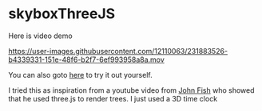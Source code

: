 # skyboxThreeJS


Here is video demo

https://user-images.githubusercontent.com/12110063/231883526-b4339331-151e-48f6-b2f7-6ef993958a8a.mov

You can also goto [here](https://pacificlion.github.io/skyboxThreeJS/) to try it out yourself.

I tried this as inspiration from a youtube video from [John Fish](https://www.youtube.com/@thejohnfish/featured) who showed that he used three.js to render trees.
I just used a 3D time clock
